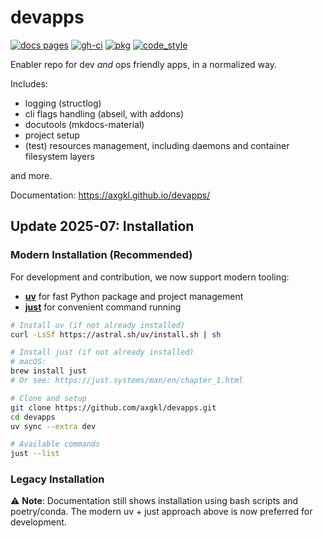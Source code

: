 # devapps


<!-- badges -->
[![docs pages][docs pages_img]][docs pages] [![gh-ci][gh-ci_img]][gh-ci] [![pkg][pkg_img]][pkg] [![code_style][code_style_img]][code_style] 

[docs pages]: https://axgkl.github.io/devapps/
[docs pages_img]: https://axgkl.github.io/devapps/img/badge_docs.svg
[gh-ci]: https://github.com/AXGKl/devapps/actions/workflows/ci.yml
[gh-ci_img]: https://github.com/AXGKl/devapps/actions/workflows/ci.yml/badge.svg
[pkg]: https://pypi.com/
[pkg_img]: https://axgkl.github.io/devapps/img/badge_pypi.svg
[code_style]: https://github.com/astral-sh/ruff
[code_style_img]: https://axgkl.github.io/devapps/img/badge_ruff.svg
<!-- badges -->


Enabler repo for dev *and* ops friendly apps, in a normalized way.

Includes:

- logging (structlog)
- cli flags handling (abseil, with addons)
- docutools (mkdocs-material)
- project setup
- (test) resources management, including daemons and container filesystem layers

and more.




Documentation: https://axgkl.github.io/devapps/

## Update 2025-07: Installation

### Modern Installation (Recommended)

For development and contribution, we now support modern tooling:

- **[uv](https://docs.astral.sh/uv/)** for fast Python package and project management
- **[just](https://just.systems/)** for convenient command running

```bash
# Install uv (if not already installed)
curl -LsSf https://astral.sh/uv/install.sh | sh

# Install just (if not already installed) 
# macOS:
brew install just
# Or see: https://just.systems/man/en/chapter_1.html

# Clone and setup
git clone https://github.com/axgkl/devapps.git
cd devapps
uv sync --extra dev

# Available commands
just --list
```

### Legacy Installation

⚠️ **Note**: Documentation still shows installation using bash scripts and poetry/conda. The modern uv + just approach above is now preferred for development.